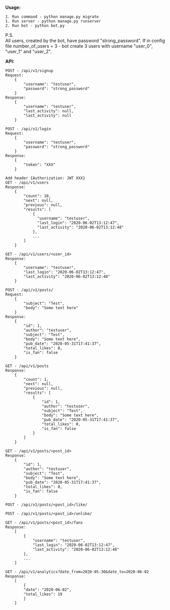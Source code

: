 **Usage:**

    1. Run command - python manage.py migrate
    1. Run server - python manage.py runserver
    2. Run bot - python bot.py

P.S.<br>
All users, created by the bot, have password "strong_password".
If in config file number_of_users = 3 - bot create 3 users with username "user_0", "user_1" and "user_2".

**API:**
    
    POST - /api/v1/signup
    Request:
        {
            "username": "testuser", 
            "password": "strong_password"
        }
    Response:
        {
            "username": "testuser", 
            "last_activity": null, 
            "last_activity": null
        }
    
    POST - /api/v1/login
    Request:
        {
            "username": "testuser", 
            "password": "strong_password"
        }
    Response:
        {
            "token": "XXX"
        }
    
    Add header {Authorization: JWT XXX}
    GET - /api/v1/users
    Response:
        {
            "count": 10,
            "next": null,
            "previous": null,
            "results": [
                {
                  "username": "testuser",
                  "last_login": "2020-06-02T13:12:47",
                  "last_activity": "2020-06-02T13:12:48"
                },
                ...
            ]
        }

    GET - /api/v1/users/<user_id>
    Response:
        {
            "username": "testuser",
            "last_login": "2020-06-02T13:12:47",
            "last_activity": "2020-06-02T13:12:48"
        }
    
    POST - /api/v1/posts/
    Request:
        {
            "subject": "Test",
            "body": "Some text here"
        }
    Response:
        {
            "id": 1,
            "author": "testuser",
            "subject": "Test",
            "body": "Some text here",
            "pub_date": "2020-05-31T17:41:37",
            "total_likes": 0,
            "is_fan": false
        }
    
    GET - /api/v1/posts
    Response:
        {
            "count": 1,
            "next": null,
            "previous": null,
            "results": [
                {
                    "id": 1,
                    "author": "testuser",
                    "subject": "Test",
                    "body": "Some text here",
                    "pub_date": "2020-05-31T17:41:37",
                    "total_likes": 0,
                    "is_fan": false
                }
            ]
        }
    
    GET - /api/v1/posts/<post_id>
    Response:
        {
            "id": 1,
            "author": "testuser",
            "subject": "Test",
            "body": "Some text here",
            "pub_date": "2020-05-31T17:41:37",
            "total_likes": 0,
            "is_fan": false
        }
    
    POST - /api/v1/posts/<post_id>/like/

    POST - /api/v1/posts/<post_id>/unlike/
    
    GET - /api/v1/posts/<post_id>/fans
    Response:
        [
            {
                "username": "testuser",
                "last_login": "2020-06-02T13:12:47",
                "last_activity": "2020-06-02T13:12:48"
            },
            ...
        ]
    
    GET - /api/v1/analytics?date_from=2020-05-30&date_to=2020-06-02
    Response:
        [
            {
            "date": "2020-06-02",
            "total_likes": 19
            }
        ]